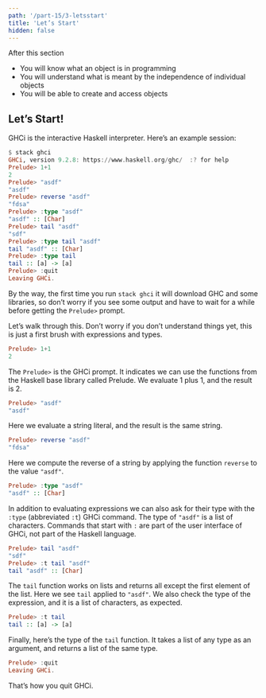 ```yaml
---
path: '/part-15/3-letsstart'
title: 'Let’s Start'
hidden: false
---
```


<text-box variant='learningObjectives' name="Learning objectives">

After this section

- You will know what an object is in programming
- You will understand what is meant by the independence of individual objects
- You will be able to create and access objects

</text-box>


Let’s Start!
----------------

GHCi is the interactive Haskell interpreter. Here’s an example session:
```Haskell
$ stack ghci
GHCi, version 9.2.8: https://www.haskell.org/ghc/  :? for help
Prelude> 1+1
2
Prelude> "asdf"
"asdf"
Prelude> reverse "asdf"
"fdsa"
Prelude> :type "asdf"
"asdf" :: [Char]
Prelude> tail "asdf"
"sdf"
Prelude> :type tail "asdf"
tail "asdf" :: [Char]
Prelude> :type tail
tail :: [a] -> [a]
Prelude> :quit
Leaving GHCi.
```

By the way, the first time you run `stack ghci` it will download GHC and some libraries, so don’t worry if you see some output and have to wait for a while before getting the `Prelude>` prompt.

Let’s walk through this. Don’t worry if you don’t understand things yet, this is just a first brush with expressions and types.

```Haskell
Prelude> 1+1
2
```
The `Prelude>` is the GHCi prompt. It indicates we can use the functions from the Haskell base library called Prelude. We evaluate 1 plus 1, and the result is 2.

```Haskell
Prelude> "asdf"
"asdf"
```

Here we evaluate a string literal, and the result is the same string.

```Haskell
Prelude> reverse "asdf"
"fdsa"
```

Here we compute the reverse of a string by applying the function `reverse` to the value `"asdf"`.

```Haskell
Prelude> :type "asdf"
"asdf" :: [Char]
```

In addition to evaluating expressions we can also ask for their type with the `:type` (abbreviated `:t`) GHCi command. The type of `"asdf"` is a list of characters. Commands that start with `:` are part of the user interface of GHCi, not part of the Haskell language.

```Haskell
Prelude> tail "asdf"
"sdf"
Prelude> :t tail "asdf"
tail "asdf" :: [Char]
```

The `tail` function works on lists and returns all except the first element of the list. Here we see `tail` applied to `"asdf"`. We also check the type of the expression, and it is a list of characters, as expected.

```Haskell
Prelude> :t tail
tail :: [a] -> [a]
```

Finally, here’s the type of the `tail` function. It takes a list of any type as an argument, and returns a list of the same type.

```Haskell
Prelude> :quit
Leaving GHCi.
```

That’s how you quit GHCi.


